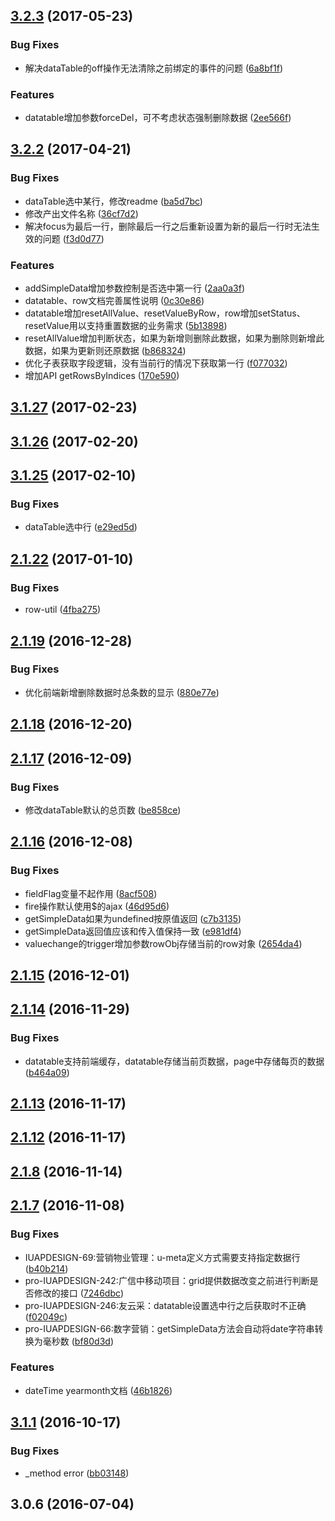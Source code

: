 <a name="3.2.3"></a>
## [3.2.3](https://github.com/iuap-design/kero/compare/v3.2.2...v3.2.3) (2017-05-23)


### Bug Fixes

* 解决dataTable的off操作无法清除之前绑定的事件的问题 ([6a8bf1f](https://github.com/iuap-design/kero/commit/6a8bf1f))


### Features

* datatable增加参数forceDel，可不考虑状态强制删除数据 ([2ee566f](https://github.com/iuap-design/kero/commit/2ee566f))



<a name="3.2.2"></a>
## [3.2.2](https://github.com/iuap-design/kero/compare/v3.2.1...v3.2.2) (2017-04-21)


### Bug Fixes

* dataTable选中某行，修改readme ([ba5d7bc](https://github.com/iuap-design/kero/commit/ba5d7bc))
* 修改产出文件名称 ([36cf7d2](https://github.com/iuap-design/kero/commit/36cf7d2))
* 解决focus为最后一行，删除最后一行之后重新设置为新的最后一行时无法生效的问题 ([f3d0d77](https://github.com/iuap-design/kero/commit/f3d0d77))


### Features

* addSimpleData增加参数控制是否选中第一行 ([2aa0a3f](https://github.com/iuap-design/kero/commit/2aa0a3f))
* datatable、row文档完善属性说明 ([0c30e86](https://github.com/iuap-design/kero/commit/0c30e86))
* datatable增加resetAllValue、resetValueByRow，row增加setStatus、resetValue用以支持重置数据的业务需求 ([5b13898](https://github.com/iuap-design/kero/commit/5b13898))
* resetAllValue增加判断状态，如果为新增则删除此数据，如果为删除则新增此数据，如果为更新则还原数据 ([b868324](https://github.com/iuap-design/kero/commit/b868324))
* 优化子表获取字段逻辑，没有当前行的情况下获取第一行 ([f077032](https://github.com/iuap-design/kero/commit/f077032))
* 增加API getRowsByIndices ([170e590](https://github.com/iuap-design/kero/commit/170e590))



<a name="3.1.27"></a>
## [3.1.27](https://github.com/iuap-design/kero/compare/v3.1.26...v3.1.27) (2017-02-23)



<a name="3.1.26"></a>
## [3.1.26](https://github.com/iuap-design/kero/compare/v3.1.25...v3.1.26) (2017-02-20)



<a name="3.1.25"></a>
## [3.1.25](https://github.com/iuap-design/kero/compare/v2.1.22...v3.1.25) (2017-02-10)


### Bug Fixes

* dataTable选中行 ([e29ed5d](https://github.com/iuap-design/kero/commit/e29ed5d))



<a name="2.1.22"></a>
## [2.1.22](https://github.com/iuap-design/kero/compare/v2.1.21...v2.1.22) (2017-01-10)


### Bug Fixes

* row-util ([4fba275](https://github.com/iuap-design/kero/commit/4fba275))



<a name="2.1.19"></a>
## [2.1.19](https://github.com/iuap-design/kero/compare/v2.1.18...v2.1.19) (2016-12-28)


### Bug Fixes

* 优化前端新增删除数据时总条数的显示 ([880e77e](https://github.com/iuap-design/kero/commit/880e77e))



<a name="2.1.18"></a>
## [2.1.18](https://github.com/iuap-design/kero/compare/v2.1.17...v2.1.18) (2016-12-20)



<a name="2.1.17"></a>
## [2.1.17](https://github.com/iuap-design/kero/compare/v2.1.16...v2.1.17) (2016-12-09)


### Bug Fixes

* 修改dataTable默认的总页数 ([be858ce](https://github.com/iuap-design/kero/commit/be858ce))



<a name="2.1.16"></a>
## [2.1.16](https://github.com/iuap-design/kero/compare/v2.1.15...v2.1.16) (2016-12-08)


### Bug Fixes

* fieldFlag变量不起作用 ([8acf508](https://github.com/iuap-design/kero/commit/8acf508))
* fire操作默认使用$的ajax ([46d95d6](https://github.com/iuap-design/kero/commit/46d95d6))
* getSimpleData如果为undefined按原值返回 ([c7b3135](https://github.com/iuap-design/kero/commit/c7b3135))
* getSimpleData返回值应该和传入值保持一致 ([e981df4](https://github.com/iuap-design/kero/commit/e981df4))
* valuechange的trigger增加参数rowObj存储当前的row对象 ([2654da4](https://github.com/iuap-design/kero/commit/2654da4))



<a name="2.1.15"></a>
## [2.1.15](https://github.com/iuap-design/kero/compare/v2.1.14...v2.1.15) (2016-12-01)



<a name="2.1.14"></a>
## [2.1.14](https://github.com/iuap-design/kero/compare/v2.1.13...v2.1.14) (2016-11-29)


### Bug Fixes

* datatable支持前端缓存，datatable存储当前页数据，page中存储每页的数据 ([b464a09](https://github.com/iuap-design/kero/commit/b464a09))



<a name="2.1.13"></a>
## [2.1.13](https://github.com/iuap-design/kero/compare/v2.1.12...v2.1.13) (2016-11-17)



<a name="2.1.12"></a>
## [2.1.12](https://github.com/iuap-design/kero/compare/v2.1.9...v2.1.12) (2016-11-17)



<a name="2.1.8"></a>
## [2.1.8](https://github.com/iuap-design/kero/compare/v2.1.7...v2.1.8) (2016-11-14)



<a name="2.1.7"></a>
## [2.1.7](https://github.com/iuap-design/kero/compare/v3.1.1...v2.1.7) (2016-11-08)


### Bug Fixes

* IUAPDESIGN-69:营销物业管理：u-meta定义方式需要支持指定数据行 ([b40b214](https://github.com/iuap-design/kero/commit/b40b214))
* pro-IUAPDESIGN-242:广信中移动项目：grid提供数据改变之前进行判断是否修改的接口 ([7246dbc](https://github.com/iuap-design/kero/commit/7246dbc))
* pro-IUAPDESIGN-246:友云采：datatable设置选中行之后获取时不正确 ([f02049c](https://github.com/iuap-design/kero/commit/f02049c))
* pro-IUAPDESIGN-66:数字营销：getSimpleData方法会自动将date字符串转换为毫秒数 ([bf80d3d](https://github.com/iuap-design/kero/commit/bf80d3d))


### Features

* dateTime yearmonth文档 ([46b1826](https://github.com/iuap-design/kero/commit/46b1826))



<a name="3.1.1"></a>
## [3.1.1](https://github.com/iuap-design/kero/compare/v3.0.6...v3.1.1) (2016-10-17)


### Bug Fixes

* _method error ([bb03148](https://github.com/iuap-design/kero/commit/bb03148))



<a name="3.0.6"></a>
## 3.0.6 (2016-07-04)



